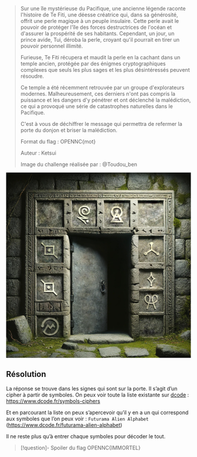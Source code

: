 > Sur une île mystérieuse du Pacifique, une ancienne légende raconte l'histoire de Te Fiti, une déesse créatrice qui, dans sa générosité, offrit une perle magique à un peuple insulaire. Cette perle avait le pouvoir de protéger l'île des forces destructrices de l'océan et d'assurer la prospérité de ses habitants. Cependant, un jour, un prince avide, Tui, déroba la perle, croyant qu'il pourrait en tirer un pouvoir personnel illimité.
> 
> Furieuse, Te Fiti récupera et maudit la perle en la cachant dans un temple ancien, protégée par des énigmes cryptographiques complexes que seuls les plus sages et les plus désintéressés peuvent résoudre.
> 
> Ce temple a été récemment retrouvée par un groupe d'explorateurs modernes. Malheureusement, ces derniers n'ont pas compris la puissance et les dangers d'y pénétrer et ont déclenché la malédiction, ce qui a provoqué une série de catastrophes naturelles dans le Pacifique.
> 
> C'est à vous de déchiffrer le message qui permettra de refermer la porte du donjon et briser la malédiction.
> 
> Format du flag : OPENNC{mot}
> 
> Auteur : Ketsui
> 
> Image du challenge réalisée par : @Toudou_ben

![](chall.jpg)

## Résolution

La réponse se trouve dans les signes qui sont sur la porte.
Il s’agit d’un cipher à partir de symboles. On peux voir toute la liste existante sur [dcode](ressouces/tools/dcode.md) : https://www.dcode.fr/symbols-ciphers

Et en parcourant la liste on peux s’apercevoir qu’il y en a un qui correspond aux symboles que l’on peux voir : `Futurama Alien Alphabet` (https://www.dcode.fr/futurama-alien-alphabet)

Il ne reste plus qu’à entrer chaque symboles pour décoder le tout.

>[!question]- Spoiler du flag
> OPENNC{IMMORTEL}

